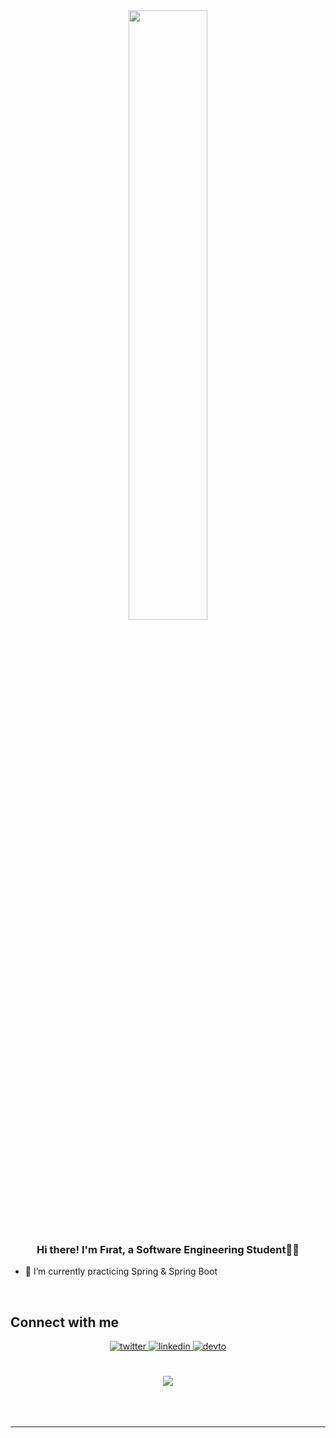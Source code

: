 <div align="center">
<img src="https://media.giphy.com/media/SWoSkN6DxTszqIKEqv/giphy.gif" align="center" style="width: 50%" />
</div>   
  
### <div align="center">Hi there! I'm Fırat, a Software Engineering Student👨‍💻</div>  

- 🌱 I’m currently practicing Spring & Spring Boot
   
<br/>  

## Connect with me  
<div align="center">
<a href="https://twitter.com/FAyilmazdir" target="_blank">
<img src=https://img.shields.io/badge/twitter-%2300acee.svg?&style=for-the-badge&logo=twitter&logoColor=white alt=twitter style="margin-bottom: 5px;" />
</a>
<a href="https://linkedin.com/in/firat-ayilmazdir" target="_blank">
<img src=https://img.shields.io/badge/linkedin-%231E77B5.svg?&style=for-the-badge&logo=linkedin&logoColor=white alt=linkedin style="margin-bottom: 5px;" />
</a>
<a href="https://dev.to/fayilmazdir91" target="_blank">
<img src=https://img.shields.io/badge/dev.to-%2308090A.svg?&style=for-the-badge&logo=dev.to&logoColor=white alt=devto style="margin-bottom: 5px;" />
</a>  
</div>  
  

<br/>  

<br/>  

<div align="center">
<img src="https://komarev.com/ghpvc/?username=fayilmazdir91&&style=flat-square" align="center" />
</div>  
  

<br/>  

  

<br/>  


<br />

----

